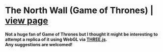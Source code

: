 The North Wall (Game of Thrones) | <a href="https://seckwei.github.io/TheNorthWall" target="_blank">view page</a>
==============
<strong>
Not a huge fan of Game of Thrones but I thought it might be interesting to attempt a replica of it using WebGL via <a href="https://github.com/mrdoob/three.js">THREE.js</a>.
<br>
Any suggestions are welcomed!
</strong>
